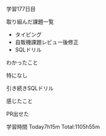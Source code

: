 学習177日目

取り組んだ課題一覧

- タイピング
- 自販機課題レビュー後修正
- SQLドリル

わかったこと

特になし

引き続きSQLドリル

感じたこと

PR出せた

学習時間 Today7h15m Total:1105h55m
